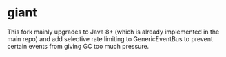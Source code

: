 # giant

This fork mainly upgrades to Java 8+ (which is already implemented in the main repo) and add selective rate limiting to GenericEventBus to prevent certain events from giving GC too much pressure.
